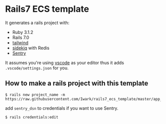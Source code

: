 # Rails7 ECS template

It generates a rails project with:

- Ruby 3.1.2
- Rails 7.0
- [tailwind](https://tailwindcss.com/)
- [sidekiq](https://github.com/mperham/sidekiq) with Redis
- [Sentry](https://sentry.io/)

It assumes you're using [vscode](https://code.visualstudio.com/) as your editor thus it adds `.vscode/settings.json` for you.

## How to make a rails project with this template

```
$ rails new project_name -m https://raw.githubusercontent.com/Iwark/rails7_ecs_template/master/app_template.rb
```

add `sentry_dsn` to credentials if you want to use Sentry.

```
$ rails credentials:edit
```
